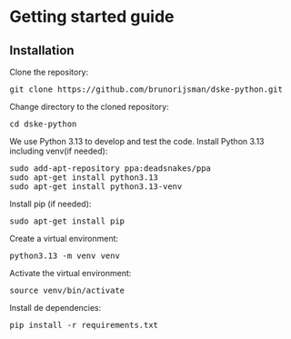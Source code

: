 # Getting started guide

## Installation

Clone the repository:

<pre>
git clone https://github.com/brunorijsman/dske-python.git
</pre>

Change directory to the cloned repository:

<pre>
cd dske-python
</pre>

We use Python 3.13 to develop and test the code.
Install Python 3.13 including venv(if needed):

<pre>
sudo add-apt-repository ppa:deadsnakes/ppa
sudo apt-get install python3.13
sudo apt-get install python3.13-venv
</pre>

Install pip (if needed):

<pre>
sudo apt-get install pip
</pre>

Create a virtual environment:

<pre>
python3.13 -m venv venv
</pre>

Activate the virtual environment:

<pre>
source venv/bin/activate
</pre>

Install de dependencies:

<pre>
pip install -r requirements.txt
</pre>